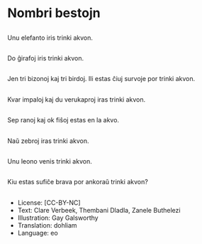 # Nombri bestojn

##
Unu elefanto iris trinki akvon.

##
Do ĝirafoj iris trinki akvon. 

##
Jen tri bizonoj kaj tri birdoj. Ili estas ĉiuj survoje por trinki akvon.

##
Kvar impaloj kaj du verukaproj iras trinki akvon.

##
Sep ranoj kaj ok fiŝoj estas en la akvo.

##
Naŭ zebroj iras trinki akvon.

##
Unu leono venis trinki akvon.

##
Kiu estas sufiĉe brava por ankoraŭ trinki akvon?

##
* License: [CC-BY-NC]
* Text: Clare Verbeek, Thembani Dladla, Zanele Buthelezi
* Illustration: Gay Galsworthy
* Translation: dohliam
* Language: eo
